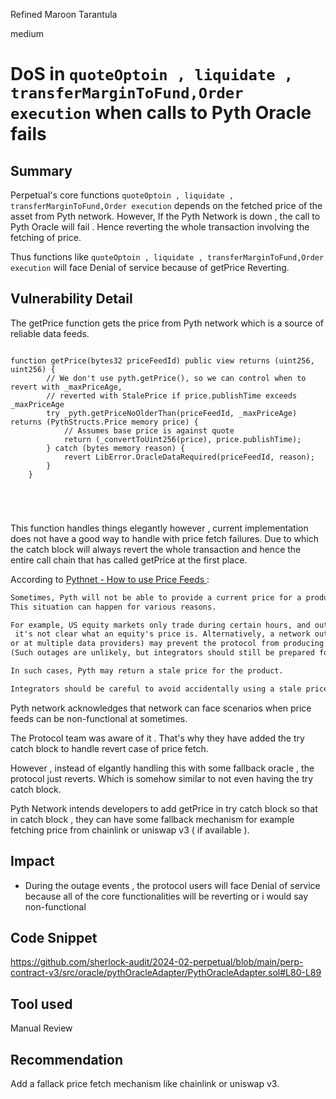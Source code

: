 Refined Maroon Tarantula

medium

# DoS in `quoteOptoin , liquidate , transferMarginToFund,Order execution` when calls to Pyth Oracle fails

## Summary
Perpetual's core functions  `quoteOptoin , liquidate , transferMarginToFund,Order execution`
depends on the fetched price of the asset from Pyth network. 
However, If the Pyth Network is down , the call to Pyth Oracle will fail . Hence reverting the whole transaction involving the fetching of price.

Thus functions like `quoteOptoin , liquidate , transferMarginToFund,Order execution` will face Denial of service because of getPrice Reverting.

## Vulnerability Detail
The getPrice function gets the price from Pyth network which is a source of reliable data feeds.

```solidity

function getPrice(bytes32 priceFeedId) public view returns (uint256, uint256) {
        // We don't use pyth.getPrice(), so we can control when to revert with _maxPriceAge,
        // reverted with StalePrice if price.publishTime exceeds _maxPriceAge
        try _pyth.getPriceNoOlderThan(priceFeedId, _maxPriceAge) returns (PythStructs.Price memory price) {
            // Assumes base price is against quote
            return (_convertToUint256(price), price.publishTime);
        } catch (bytes memory reason) {
            revert LibError.OracleDataRequired(priceFeedId, reason);
        }
    }

    

    
```
This function handles things elegantly however , current implementation does not have a good way to handle with price fetch failures. Due to which the catch block will always revert the whole transaction and hence the entire call chain that has called getPrice 
at the first place.

According to [Pythnet - How to use Price Feeds ](https://docs.pyth.network/price-feeds/pythnet-price-feeds/best-practices#price-availability):

```markdown
Sometimes, Pyth will not be able to provide a current price for a product. 
This situation can happen for various reasons. 

For example, US equity markets only trade during certain hours, and outside those hours,
 it's not clear what an equity's price is. Alternatively, a network outage (at the internet level, blockchain level, 
or at multiple data providers) may prevent the protocol from producing new price updates.
(Such outages are unlikely, but integrators should still be prepared for the possibility.) 

In such cases, Pyth may return a stale price for the product.

Integrators should be careful to avoid accidentally using a stale price
```
Pyth network acknowledges that network can face scenarios when price feeds can be non-functional at sometimes.

The Protocol team was aware of it . That's why they have added the try catch block to handle revert case of price fetch.

However , instead of elgantly handling this with some fallback oracle , the protocol just reverts. Which is somehow similar to not even having the try catch block.

Pyth Network intends developers to add getPrice in try catch block so that in catch block , they can have some fallback mechanism 
for example fetching price from chainlink or uniswap v3 ( if available ).


## Impact
- During the outage events , the protocol users will face Denial of service because all of the core functionalities will be reverting or i would say non-functional

## Code Snippet
https://github.com/sherlock-audit/2024-02-perpetual/blob/main/perp-contract-v3/src/oracle/pythOracleAdapter/PythOracleAdapter.sol#L80-L89
## Tool used

Manual Review

## Recommendation
Add a fallack price fetch mechanism like chainlink or uniswap v3.